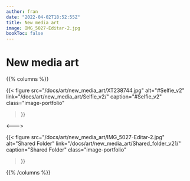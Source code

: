 ```yaml
---
author: fran
date: "2022-04-02T18:52:55Z"
title: New media art
image: IMG_5027-Editar-2.jpg
bookToc: false
---
```

# New media art

{{% columns %}}

{{< figure
  src="/docs/art/new_media_art/XT238744.jpg"
  alt="#Selfie_v2"
  link="/docs/art/new_media_art/Selfie_v2/"
  caption="#Selfie_v2"
  class="image-portfolio"
>}}

<--->

{{< figure
  src="/docs/art/new_media_art/IMG_5027-Editar-2.jpg"
  alt="Shared Folder"
  link="/docs/art/new_media_art/Shared_folder_v21/"
  caption="Shared Folder"
  class="image-portfolio"
>}}



{{% /columns %}}
